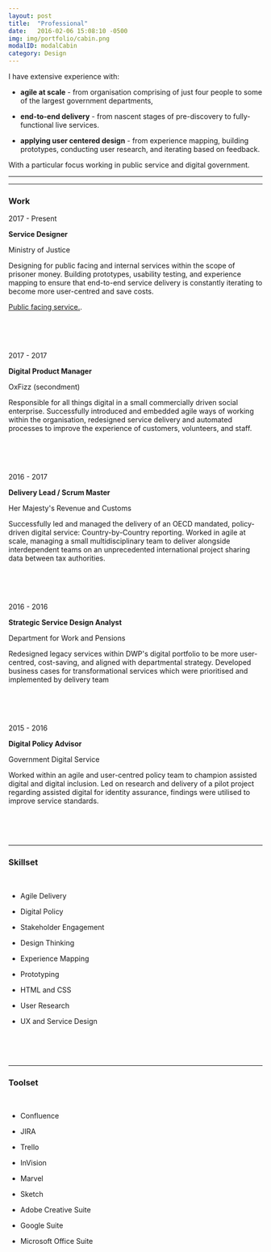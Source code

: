 ```yaml
---
layout: post
title:  "Professional"
date:   2016-02-06 15:08:10 -0500
img: img/portfolio/cabin.png
modalID: modalCabin
category: Design
---
```

<div align="left">
<p>I have extensive experience with:</p>
<ul>
<li><p><b>agile at scale</b> - from organisation comprising of just four people to some of the largest government departments,</p></li>
<li><p><b>end-to-end delivery</b> - from nascent stages of pre-discovery to fully-functional live services.</p></li> 
<li><p><b>applying user centered design</b> - from experience mapping, building prototypes, conducting user research, and iterating based on feedback.</p></li>
</ul>

<p>With a particular focus working in public service and digital government.</p>
  <section class="grid">
      <hr>
  <hr width="100%" align="center">
      <div class="col lg-3 md-12 sm-12 section-title" align="left">
        <h3>Work</h3>
      </div>
  <div class="col lg-3 md-4 sm-12" align="left">
        <p>2017 - Present</p>
      </div>
      <div class="col lg-6 md-8 sm-12" align="left">
        <p><b>Service Designer</b></p>
        <p>Ministry of Justice</p>
        
<p>Designing for public facing and internal services within the scope of prisoner money. Building prototypes, usability testing, and experience mapping to ensure that end-to-end service delivery is constantly iterating to become more user-centred and save costs.
</p>
        
<p><a href="https://www.gov.uk/send-prisoner-money" target="_blank">Public facing service.</a>.</p>
      <br> <br> <br>
      </div>
      <div class="col lg-3 md-4 sm-12" align="left">
        <p>2017 - 2017</p>
      </div>
      <div class="col lg-6 md-8 sm-12" align="left">
        <p><b>Digital Product Manager</b></p>
        <p>OxFizz (secondment)</p>
        
<p>Responsible for all things digital in a small commercially driven social enterprise. Successfully introduced and embedded agile ways of working within the organisation, redesigned service delivery and automated processes to improve the experience of customers, volunteers, and staff.</p>
      <br> <br> <br>
      </div>
      <div class="col lg-3 md-4 sm-12" align="left">
        <p>2016 - 2017</p>
      </div>
      <div class="col lg-6 md-8 sm-12" align="left">
        <p><b>Delivery Lead / Scrum Master</b></p>
        <p>Her Majesty's Revenue and Customs</p>
        
<p>Successfully led and managed the delivery of an OECD mandated, policy-driven digital service: Country-by-Country reporting. Worked in agile at scale, managing a small multidisciplinary team to deliver alongside interdependent teams on an unprecedented international project sharing data between tax authorities.
</p>
        <br> <br> <br>
      </div>
      <div class="col lg-3 md-4 sm-12" align="left">
        <p>2016 - 2016</p>
      </div>
      <div class="col lg-6 md-8 sm-12" align="left">
        <p><b>Strategic Service Design Analyst</b></p>
        <p>Department for Work and Pensions</p>
        
<p>Redesigned legacy services within DWP's digital portfolio to be more user-centred, cost-saving, and aligned with departmental strategy. Developed business cases for transformational services which were prioritised and implemented by delivery team
</p>
        <br> <br> <br>
      </div>
      <div class="col lg-3 md-4 sm-12" align="left">
        <p>2015 - 2016</p>
      </div>
      <div class="col lg-6 md-8 sm-12" align="left">
        <p><b>Digital Policy Advisor</b></p>
        <p>Government Digital Service</p>
        
<p>Worked within an agile and user-centred policy team to champion assisted digital and digital inclusion. Led on research and delivery of a pilot project regarding assisted digital for identity assurance, findings were utilised to improve service standards.
</p>
        <br> <br> <br>
      </div>
      <hr width="100%" align="center">
      <div align="left">
        <h3>Skillset</h3>
      </div>
   <br>
      <div class="col lg-3 md-4 sm-12 list-block" align="left">
        <ul>
          <li><p>Agile Delivery</p></li>
          <li><p>Digital Policy</p></li>
          <li><p>Stakeholder Engagement</p></li>
        </ul>
      </div>
      <div class="col lg-3 md-4 sm-12 list-block" align="left">
        <ul>
          <li><p>Design Thinking</p></li>
          <li><p>Experience Mapping</p></li>
          <li><p>Prototyping</p></li>
        </ul>
      </div>
      <div class="col lg-3 md-4 sm-12 list-block" align="left">
        <ul>
          <li><p>HTML and CSS</p></li>
          <li><p>User Research</p></li>
          <li class="baselinex0"><p>UX and Service Design</p></li>
        </ul>
        <br> <br> <br>
      </div>
<hr width="100%" align="center">
<div align="left">
        <h3>Toolset</h3>
      </div>
   <br>
      <div class="col lg-3 md-4 sm-12 list-block" align="left">
        <ul>
          <li><p>Confluence</p></li>
          <li><p>JIRA</p></li>
          <li><p>Trello</p></li>
        </ul>
      </div>
    <div class="col lg-3 md-4 sm-12 list-block" align="left">
        <ul>
          <li><p>InVision</p></li>
          <li><p>Marvel</p></li>
          <li><p>Sketch</p></li>
        </ul>
      </div>
      <div class="col lg-3 md-4 sm-12 list-block" align="left">
        <ul>
          <li><p>Adobe Creative Suite</p></li>
          <li><p>Google Suite</p></li>
          <li class="baselinex0"><p>Microsoft Office Suite</p></li>
        </ul>
      </div>
    </section>
